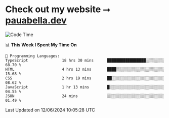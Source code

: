 # Check out my website ⭢ [pauabella.dev](https://pauabella.dev)

<!--START_SECTION:waka-->
![Code Time](http://img.shields.io/badge/Code%20Time-3%2C453%20hrs%2021%20mins-blue)

📊 **This Week I Spent My Time On** 

```text
💬 Programming Languages: 
TypeScript               18 hrs 30 mins      █████████████████░░░░░░░░   68.70 % 
HTML                     4 hrs 13 mins       ████░░░░░░░░░░░░░░░░░░░░░   15.68 % 
CSS                      2 hrs 19 mins       ██░░░░░░░░░░░░░░░░░░░░░░░   08.62 % 
JavaScript               1 hr 13 mins        █░░░░░░░░░░░░░░░░░░░░░░░░   04.55 % 
JSON                     24 mins             ░░░░░░░░░░░░░░░░░░░░░░░░░   01.49 % 
```


 Last Updated on 12/06/2024 10:05:28 UTC
<!--END_SECTION:waka-->

